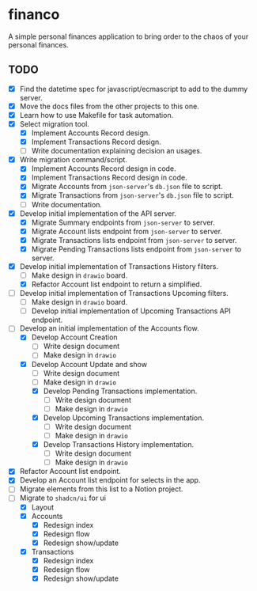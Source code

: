 # financo

A simple personal finances application to bring order to the chaos of your personal finances.

## TODO

- [x] Find the datetime spec for javascript/ecmascript to add to the dummy server.
- [x] Move the docs files from the other projects to this one.
- [x] Learn how to use Makefile for task automation.
- [x] Select migration tool.
  - [x] Implement Accounts Record design.
  - [x] Implement Transactions Record design.
  - [ ] Write documentation explaining decision an usages.
- [x] Write migration command/script.
  - [x] Implement Accounts Record design in code.
  - [x] Implement Transactions Record design in code.
  - [x] Migrate Accounts from `json-server`'s `db.json` file to script.
  - [x] Migrate Transactions from `json-server`'s `db.json` file to script.
  - [ ] Write documentation.
- [x] Develop initial implementation of the API server.
  - [x] Migrate Summary endpoints from `json-server` to server.
  - [x] Migrate Account lists endpoint from `json-server` to server.
  - [x] Migrate Transactions lists endpoint from `json-server` to server.
  - [x] Migrate Pending Transactions lists endpoint from `json-server` to server.
- [x] Develop initial implementation of Transactions History filters.
  - [ ] Make design in `drawio` board.
  - [x] Refactor Account list endpoint to return a simplified.
- [ ] Develop initial implementation of Transactions Upcoming filters.
  - [ ] Make design in `drawio` board.
  - [ ] Develop initial implementation of Upcoming Transactions API endpoint.
- [ ] Develop an initial implementation of the Accounts flow.
  - [x] Develop Account Creation
    - [ ] Write design document
    - [ ] Make design in `drawio`
  - [x] Develop Account Update and show
    - [ ] Write design document
    - [ ] Make design in `drawio`
    - [x] Develop Pending Transactions implementation.
      - [ ] Write design document
      - [ ] Make design in `drawio`
    - [x] Develop Upcoming Transactions implementation.
      - [ ] Write design document
      - [ ] Make design in `drawio`
    - [x] Develop Transactions History implementation.
      - [ ] Write design document
      - [ ] Make design in `drawio`
- [x] Refactor Account list endpoint.
- [x] Develop an Account list endpoint for selects in the app.
- [ ] Migrate elements from this list to a Notion project.
- [ ] Migrate to `shadcn/ui` for ui
  - [x] Layout
  - [x] Accounts
    - [x] Redesign index
    - [x] Redesign flow
    - [x] Redesign show/update
  - [x] Transactions
    - [x] Redesign index
    - [x] Redesign flow
    - [x] Redesign show/update
